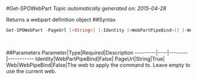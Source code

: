 #Get-SPOWebPart
*Topic automatically generated on: 2015-04-28*

Returns a webpart definition object
##Syntax
```powershell
Get-SPOWebPart -PageUrl [<String>] [-Identity [<WebPartPipeBind>]] [-Web [<WebPipeBind>]]
```
&nbsp;

##Parameters
Parameter|Type|Required|Description
---------|----|--------|-----------
Identity|WebPartPipeBind|False|
PageUrl|String|True|
Web|WebPipeBind|False|The web to apply the command to. Leave empty to use the current web.
